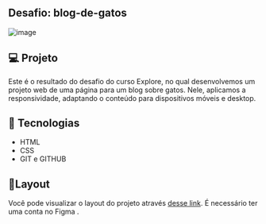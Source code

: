 ## Desafio: blog-de-gatos

![image](https://github.com/Souzasud/meuprimeiroprojetoreponsivo/assets/133075307/c19632c5-cdd4-46e3-a572-853154f3c061)

## 💻 Projeto

Este é o resultado do desafio do curso Explore, no qual desenvolvemos um projeto web de uma página para um blog sobre gatos. Nele, aplicamos a responsividade, adaptando o conteúdo para dispositivos móveis e desktop.

## 🤖 Tecnologias
- HTML
- CSS
- GIT e GITHUB

## 🔖Layout
Você pode visualizar o layout do projeto através [desse link](https://www.figma.com/file/r6ejvgjxS5y6Fkqqal3vvp/Blog-de-Gatos-%E2%80%A2-Desafio-Explorer-(Community)?type=design&node-id=358-622&mode=design&t=6IOq8tF3daOquX9I-0). É necessário ter uma conta no Figma .

